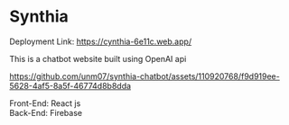 # Synthia

Deployment Link: https://cynthia-6e11c.web.app/

This is a chatbot website built using OpenAI api


https://github.com/unm07/synthia-chatbot/assets/110920768/f9d919ee-5628-4af5-8a5f-46774d8b8dda

Front-End: React js\
Back-End: Firebase
